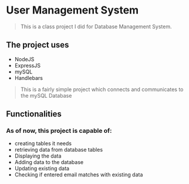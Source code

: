 # User Management System

> This is a class project I did for Database Management System.

## The project uses

- NodeJS
- ExpressJS
- mySQL
- Handlebars

> This is a fairly simple project which connects and communicates to the mySQL Database

## Functionalities

### As of now, this project is capable of:

- creating tables it needs
- retrieving data from database tables
- Displaying the data
- Adding data to the database
- Updating existing data
- Checking if entered email matches with existing data
